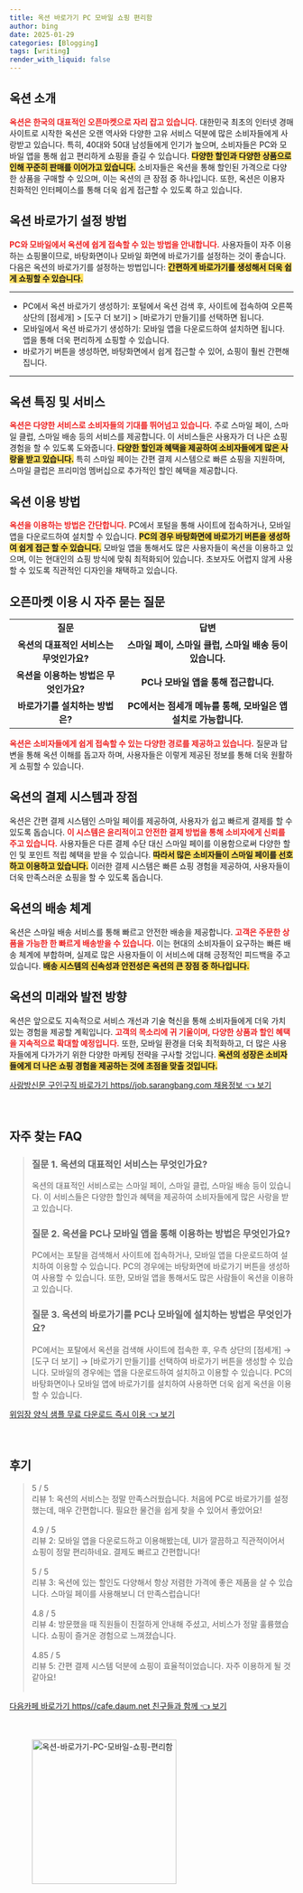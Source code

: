 ```yaml
---
title: 옥션 바로가기 PC 모바일 쇼핑 편리함
author: bing
date: 2025-01-29
categories: [Blogging]
tags: [writing]
render_with_liquid: false
---
```



<h2 id='옥션_소개'>옥션 소개</h2>

<p><b><span style="color: #ee2323;">옥션은 한국의 대표적인 오픈마켓으로 자리 잡고 있습니다.</span></b> 대한민국 최초의 인터넷 경매 사이트로 시작한 옥션은 오랜 역사와 다양한 고유 서비스 덕분에 많은 소비자들에게 사랑받고 있습니다. 특히, 40대와 50대 남성들에게 인기가 높으며, 소비자들은 PC와 모바일 앱을 통해 쉽고 편리하게 쇼핑을 즐길 수 있습니다. <b><span style="background-color: #ffe066;">다양한 할인과 다양한 상품으로 인해 꾸준히 판매를 이어가고 있습니다.</span></b> 소비자들은 옥션을 통해 할인된 가격으로 다양한 상품을 구매할 수 있으며, 이는 옥션의 큰 장점 중 하나입니다. 또한, 옥션은 이용자 친화적인 인터페이스를 통해 더욱 쉽게 접근할 수 있도록 하고 있습니다.</p>

<h2 id='옥션_바로가기_설정'>옥션 바로가기 설정 방법</h2>

<p><b><span style="color: #ee2323;">PC와 모바일에서 옥션에 쉽게 접속할 수 있는 방법을 안내합니다.</span></b> 사용자들이 자주 이용하는 쇼핑몰이므로, 바탕화면이나 모바일 화면에 바로가기를 설정하는 것이 좋습니다. 다음은 옥션의 바로가기를 설정하는 방법입니다: <b><span style="background-color: #ffe066;">간편하게 바로가기를 생성해서 더욱 쉽게 쇼핑할 수 있습니다.</span></b></p>

<hr />

<ul>
    <li>PC에서 옥션 바로가기 생성하기: 포털에서 옥션 검색 후, 사이트에 접속하여 오른쪽 상단의 [점세개] > [도구 더 보기] > [바로가기 만들기]를 선택하면 됩니다.</li>
    <li>모바일에서 옥션 바로가기 생성하기: 모바일 앱을 다운로드하여 설치하면 됩니다. 앱을 통해 더욱 편리하게 쇼핑할 수 있습니다.</li>
    <li>바로가기 버튼을 생성하면, 바탕화면에서 쉽게 접근할 수 있어, 쇼핑이 훨씬 간편해집니다.</li>
</ul>

<hr />

<h2 id='옥션_특징'>옥션 특징 및 서비스</h2>

<p><b><span style="color: #ee2323;">옥션은 다양한 서비스로 소비자들의 기대를 뛰어넘고 있습니다.</span></b> 주로 스마일 페이, 스마일 클럽, 스마일 배송 등의 서비스를 제공합니다. 이 서비스들은 사용자가 더 나은 쇼핑 경험을 할 수 있도록 도와줍니다. <b><span style="background-color: #ffe066;">다양한 할인과 혜택을 제공하여 소비자들에게 많은 사랑을 받고 있습니다.</span></b> 특히 스마일 페이는 간편 결제 시스템으로 빠른 쇼핑을 지원하며, 스마일 클럽은 프리미엄 멤버십으로 추가적인 할인 혜택을 제공합니다.</p>

<h2 id='옥션_이용_방법'>옥션 이용 방법</h2>

<p><b><span style="color: #ee2323;">옥션을 이용하는 방법은 간단합니다.</span></b> PC에서 포털을 통해 사이트에 접속하거나, 모바일 앱을 다운로드하여 설치할 수 있습니다. <b><span style="background-color: #ffe066;">PC의 경우 바탕화면에 바로가기 버튼을 생성하여 쉽게 접근 할 수 있습니다.</span></b> 모바일 앱을 통해서도 많은 사용자들이 옥션을 이용하고 있으며, 이는 현대인의 쇼핑 방식에 맞춰 최적화되어 있습니다. 초보자도 어렵지 않게 사용할 수 있도록 직관적인 디자인을 채택하고 있습니다.</p>

<h2 id='옥션_고객_문의'>오픈마켓 이용 시 자주 묻는 질문</h2>

<table>
    <tr>
        <td style="text-align: center; height: 17px;"><b>질문</b></td>
        <td style="text-align: center; height: 17px;"><b>답변</b></td>
    </tr>
    <tr>
        <td style="text-align: center; height: 17px;"><b>옥션의 대표적인 서비스는 무엇인가요?</b></td>
        <td style="text-align: center; height: 17px;"><b>스마일 페이, 스마일 클럽, 스마일 배송 등이 있습니다.</b></td>
    </tr>
    <tr>
        <td style="text-align: center; height: 17px;"><b>옥션을 이용하는 방법은 무엇인가요?</b></td>
        <td style="text-align: center; height: 17px;"><b>PC나 모바일 앱을 통해 접근합니다.</b></td>
    </tr>
    <tr>
        <td style="text-align: center; height: 17px;"><b>바로가기를 설치하는 방법은?</b></td>
        <td style="text-align: center; height: 17px;"><b>PC에서는 점세개 메뉴를 통해, 모바일은 앱 설치로 가능합니다.</b></td>
    </tr>
</table>

<p><b><span style="color: #ee2323;">옥션은 소비자들에게 쉽게 접속할 수 있는 다양한 경로를 제공하고 있습니다.</span></b> 질문과 답변을 통해 옥션 이해를 돕고자 하며, 사용자들은 이렇게 제공된 정보를 통해 더욱 원활하게 쇼핑할 수 있습니다.</p>

<h2 id='옥션_결제_시스템'>옥션의 결제 시스템과 장점</h2>

<p>옥션은 간편 결제 시스템인 스마일 페이를 제공하여, 사용자가 쉽고 빠르게 결제를 할 수 있도록 돕습니다. <b><span style="color: #ee2323;">이 시스템은 윤리적이고 안전한 결제 방법을 통해 소비자에게 신뢰를 주고 있습니다.</span></b> 사용자들은 다른 결제 수단 대신 스마일 페이를 이용함으로써 다양한 할인 및 포인트 적립 혜택을 받을 수 있습니다. <b><span style="background-color: #ffe066;">따라서 많은 소비자들이 스마일 페이를 선호하고 이용하고 있습니다.</span></b> 이러한 결제 시스템은 빠른 쇼핑 경험을 제공하여, 사용자들이 더욱 만족스러운 쇼핑을 할 수 있도록 돕습니다.</p>

<h2 id='옥션_배송_체계'>옥션의 배송 체계</h2>

<p>옥션은 스마일 배송 서비스를 통해 빠르고 안전한 배송을 제공합니다. <b><span style="color: #ee2323;">고객은 주문한 상품을 가능한 한 빠르게 배송받을 수 있습니다.</span></b> 이는 현대의 소비자들이 요구하는 빠른 배송 체계에 부합하며, 실제로 많은 사용자들이 이 서비스에 대해 긍정적인 피드백을 주고 있습니다. <b><span style="background-color: #ffe066;">배송 시스템의 신속성과 안전성은 옥션의 큰 장점 중 하나입니다.</span></b></p>

<h2 id='옥션_결론'>옥션의 미래와 발전 방향</h2>

<p>옥션은 앞으로도 지속적으로 서비스 개선과 기술 혁신을 통해 소비자들에게 더욱 가치 있는 경험을 제공할 계획입니다. <b><span style="color: #ee2323;">고객의 목소리에 귀 기울이며, 다양한 상품과 할인 혜택을 지속적으로 확대할 예정입니다.</span></b> 또한, 모바일 환경을 더욱 최적화하고, 더 많은 사용자들에게 다가가기 위한 다양한 마케팅 전략을 구사할 것입니다. <b><span style="background-color: #ffe066;">옥션의 성장은 소비자들에게 더 나은 쇼핑 경험을 제공하는 것에 초점을 맞출 것입니다.</span></b></p>


<p><a class="click-button" title="사랑방신문 구인구직 바로가기 https//job.sarangbang.com 채용정보" href="https://adkhouse.github.io/posts/%EC%82%AC%EB%9E%91%EB%B0%A9%EC%8B%A0%EB%AC%B8-%EA%B5%AC%EC%9D%B8%EA%B5%AC%EC%A7%81-%EB%B0%94%EB%A1%9C%EA%B0%80%EA%B8%B0-httpsjob.sarangbang.com-%EC%B1%84%EC%9A%A9%EC%A0%95%EB%B3%B4/" rel="dofollow">사랑방신문 구인구직 바로가기 https//job.sarangbang.com 채용정보 👈 보기</a></p><br>
<h2 id='자주_찾는_FAQ'>자주 찾는 FAQ</h2>
<div itemscope="" itemtype="https://schema.org/FAQPage"> 
<blockquote> 
<div itemscope="" itemprop="mainEntity" itemtype="https://schema.org/Question"> 
<h3 itemprop="name">질문 1. 옥션의 대표적인 서비스는 무엇인가요?</h3> 
<div itemscope="" itemprop="acceptedAnswer" itemtype="https://schema.org/Answer"> 
<span itemprop="text"> 
<p>옥션의 대표적인 서비스로는 스마일 페이, 스마일 클럽, 스마일 배송 등이 있습니다. 이 서비스들은 다양한 할인과 혜택을 제공하여 소비자들에게 많은 사랑을 받고 있습니다.</p> 
</span> 
</div> 
</div> 

<div itemscope="" itemprop="mainEntity" itemtype="https://schema.org/Question"> 
<h3 itemprop="name">질문 2. 옥션을 PC나 모바일 앱을 통해 이용하는 방법은 무엇인가요?</h3> 
<div itemscope="" itemprop="acceptedAnswer" itemtype="https://schema.org/Answer"> 
<span itemprop="text"> 
<p>PC에서는 포탈을 검색해서 사이트에 접속하거나, 모바일 앱을 다운로드하여 설치하여 이용할 수 있습니다. PC의 경우에는 바탕화면에 바로가기 버튼을 생성하여 사용할 수 있습니다. 또한, 모바일 앱을 통해서도 많은 사람들이 옥션을 이용하고 있습니다.</p> 
</span> 
</div> 
</div> 

<div itemscope="" itemprop="mainEntity" itemtype="https://schema.org/Question"> 
<h3 itemprop="name">질문 3. 옥션의 바로가기를 PC나 모바일에 설치하는 방법은 무엇인가요?</h3> 
<div itemscope="" itemprop="acceptedAnswer" itemtype="https://schema.org/Answer"> 
<span itemprop="text"> 
<p>PC에서는 포탈에서 옥션을 검색해 사이트에 접속한 후, 우측 상단의 [점세개] → [도구 더 보기] → [바로가기 만들기]를 선택하여 바로가기 버튼을 생성할 수 있습니다. 모바일의 경우에는 앱을 다운로드하여 설치하고 이용할 수 있습니다. PC의 바탕화면이나 모바일 앱에 바로가기를 설치하여 사용하면 더욱 쉽게 옥션을 이용할 수 있습니다.</p> 
</span> 
</div> 
</div> 

</blockquote> 
</div>
<p><a class="click-button" title="위임장 양식 샘플 무료 다운로드 즉시 이용" href="https://adkhouse.github.io/posts/%EC%9C%84%EC%9E%84%EC%9E%A5-%EC%96%91%EC%8B%9D-%EC%83%98%ED%94%8C-%EB%AC%B4%EB%A3%8C-%EB%8B%A4%EC%9A%B4%EB%A1%9C%EB%93%9C-%EC%A6%89%EC%8B%9C-%EC%9D%B4%EC%9A%A9/" rel="dofollow">위임장 양식 샘플 무료 다운로드 즉시 이용 👈 보기</a></p><br>
<h2 id='후기'>후기</h2>
<div itemscope itemtype="https://schema.org/Product">
  <blockquote>
  <div itemprop="review" itemscope itemtype="https://schema.org/Review">
      <div itemprop="reviewRating" itemscope itemtype="https://schema.org/Rating"> <span itemprop="ratingValue">5</span> / <span itemprop="bestRating">5</span> </div>
      <span itemprop="reviewBody">리뷰 1: 옥션의 서비스는 정말 만족스러웠습니다. 처음에 PC로 바로가기를 설정했는데, 매우 간편합니다. 필요한 물건을 쉽게 찾을 수 있어서 좋았어요!</span>
  </div>
  <br>
  <div itemprop="review" itemscope itemtype="https://schema.org/Review">
      <div itemprop="reviewRating" itemscope itemtype="https://schema.org/Rating"> <span itemprop="ratingValue">4.9</span> / <span itemprop="bestRating">5</span> </div>
      <span itemprop="reviewBody">리뷰 2: 모바일 앱을 다운로드하고 이용해봤는데, UI가 깔끔하고 직관적이어서 쇼핑이 정말 편리하네요. 결제도 빠르고 간편합니다!</span>
  </div>
  <br>
  <div itemprop="review" itemscope itemtype="https://schema.org/Review">
      <div itemprop="reviewRating" itemscope itemtype="https://schema.org/Rating"> <span itemprop="ratingValue">5</span> / <span itemprop="bestRating">5</span> </div>
      <span itemprop="reviewBody">리뷰 3: 옥션에 있는 할인도 다양해서 항상 저렴한 가격에 좋은 제품을 살 수 있습니다. 스마일 페이를 사용해보니 더 만족스럽습니다!</span>
  </div>
  <br>
  <div itemprop="review" itemscope itemtype="https://schema.org/Review">
      <div itemprop="reviewRating" itemscope itemtype="https://schema.org/Rating"> <span itemprop="ratingValue">4.8</span> / <span itemprop="bestRating">5</span> </div>
      <span itemprop="reviewBody">리뷰 4: 방문했을 때 직원들이 친절하게 안내해 주셨고, 서비스가 정말 훌륭했습니다. 쇼핑이 즐거운 경험으로 느껴졌습니다.</span>
  </div>
  <br>
  <div itemprop="review" itemscope itemtype="https://schema.org/Review">
      <div itemprop="reviewRating" itemscope itemtype="https://schema.org/Rating"> <span itemprop="ratingValue">4.85</span> / <span itemprop="bestRating">5</span> </div>
      <span itemprop="reviewBody">리뷰 5: 간편 결제 시스템 덕분에 쇼핑이 효율적이었습니다. 자주 이용하게 될 것 같아요!</span>
  </div>
  <br>
  </blockquote>
</div>
<p><a class="click-button" title="다음카페 바로가기 https//cafe.daum.net 친구들과 함께" href="https://adkhouse.github.io/posts/%EB%8B%A4%EC%9D%8C%EC%B9%B4%ED%8E%98-%EB%B0%94%EB%A1%9C%EA%B0%80%EA%B8%B0-httpscafe.daum.net-%EC%B9%9C%EA%B5%AC%EB%93%A4%EA%B3%BC-%ED%95%A8%EA%BB%98/" rel="dofollow">다음카페 바로가기 https//cafe.daum.net 친구들과 함께 👈 보기</a></p><br>
<figure class="image"><img src="https://adkhouse.github.io/assets/img/thumbnail/옥션-바로가기-PC-모바일-쇼핑-편리함.webp" alt="옥션-바로가기-PC-모바일-쇼핑-편리함" width="256" height="256"></figure>